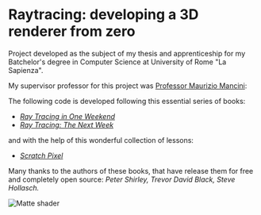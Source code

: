 # Raytracing: developing a 3D renderer from zero
Project developed as the subject of my thesis and apprenticeship for my Batchelor's degree in Computer Science at University of Rome "La Sapienza".

My supervisor professor for this project was [Professor Maurizio Mancini](https://corsidilaurea.uniroma1.it/it/users/mauriziomanciniuniroma1it****): 

The following code is developed following this essential series of books:

- [_Ray Tracing in One Weekend_](https://raytracing.github.io/books/RayTracingInOneWeekend.html)
- [_Ray Tracing: The Next Week_](https://raytracing.github.io/books/RayTracingTheNextWeek.html)

and with the help of this wonderful collection of lessons:
- [_Scratch Pixel_](https://www.scratchapixel.com/index.html)

Many thanks to the authors of these books, that have release them for free and completely open source:
_Peter Shirley, Trevor David Black, Steve Hollasch._

![Matte shader](https://github.com/Traster-uni/Raytracing_developing_a_3D_renderer_from_zero/blob/main/old_renders/first_matte_shader_render.pmm?raw=True)